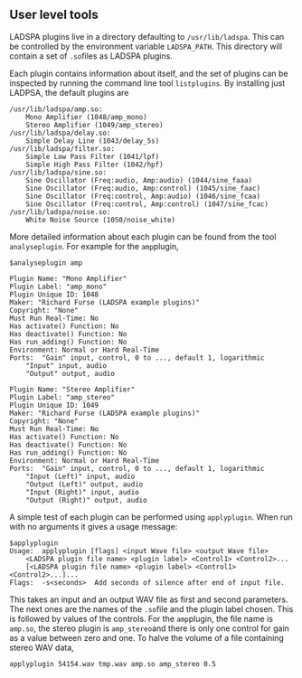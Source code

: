 
##  User level tools 


LADSPA plugins live in a directory defaulting to `/usr/lib/ladspa`. This can be controlled
by the environment variable `LADSPA_PATH`.
This directory will contain a set of `.so`files as LADSPA plugins.


Each plugin contains information
about itself, and the set of plugins can be inspected by running the
command line tool `listplugins`. By installing
just LADPSA, the default plugins are

```
/usr/lib/ladspa/amp.so:
	Mono Amplifier (1048/amp_mono)
	Stereo Amplifier (1049/amp_stereo)
/usr/lib/ladspa/delay.so:
	Simple Delay Line (1043/delay_5s)
/usr/lib/ladspa/filter.so:
	Simple Low Pass Filter (1041/lpf)
	Simple High Pass Filter (1042/hpf)
/usr/lib/ladspa/sine.so:
	Sine Oscillator (Freq:audio, Amp:audio) (1044/sine_faaa)
	Sine Oscillator (Freq:audio, Amp:control) (1045/sine_faac)
	Sine Oscillator (Freq:control, Amp:audio) (1046/sine_fcaa)
	Sine Oscillator (Freq:control, Amp:control) (1047/sine_fcac)
/usr/lib/ladspa/noise.so:
	White Noise Source (1050/noise_white)
```


More detailed information about each plugin can be found from
the tool `analyseplugin`. For example for the `amp`plugin,

```
$analyseplugin amp

Plugin Name: "Mono Amplifier"
Plugin Label: "amp_mono"
Plugin Unique ID: 1048
Maker: "Richard Furse (LADSPA example plugins)"
Copyright: "None"
Must Run Real-Time: No
Has activate() Function: No
Has deactivate() Function: No
Has run_adding() Function: No
Environment: Normal or Hard Real-Time
Ports:	"Gain" input, control, 0 to ..., default 1, logarithmic
	"Input" input, audio
	"Output" output, audio

Plugin Name: "Stereo Amplifier"
Plugin Label: "amp_stereo"
Plugin Unique ID: 1049
Maker: "Richard Furse (LADSPA example plugins)"
Copyright: "None"
Must Run Real-Time: No
Has activate() Function: No
Has deactivate() Function: No
Has run_adding() Function: No
Environment: Normal or Hard Real-Time
Ports:	"Gain" input, control, 0 to ..., default 1, logarithmic
	"Input (Left)" input, audio
	"Output (Left)" output, audio
	"Input (Right)" input, audio
	"Output (Right)" output, audio
```


A simple test of each plugin can be performed using `applyplugin`. When run with no arguments
it gives a usage message:

```
$applyplugin 
Usage:	applyplugin [flags] <input Wave file> <output Wave file>
	<LADSPA plugin file name> <plugin label> <Control1> <Control2>...
	[<LADSPA plugin file name> <plugin label> <Control1> <Control2>...]...
Flags:	-s<seconds>  Add seconds of silence after end of input file.
```


This takes an input and an output WAV file as first and second parameters.
The next ones are the names of the `.so`file
and the plugin label chosen. This is followed by values of the
controls. For the `amp`plugin, the file name is `amp.so`, the stereo plugin is `amp_stereo`and there is only one control for gain as a value between zero
and one. To halve the volume of a file containing stereo WAV data,

```
applyplugin 54154.wav tmp.wav amp.so amp_stereo 0.5
```
